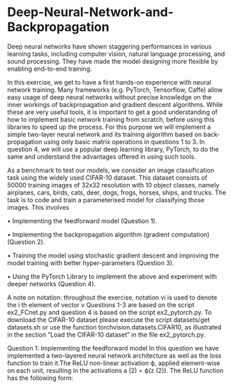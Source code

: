 # Deep-Neural-Network-and-Backpropagation

Deep neural networks have shown staggering performances in various learning tasks, including computer vision,
natural language processing, and sound processing. They have made the model designing more flexible by
enabling end-to-end training.

In this exercise, we get to have a first hands-on experience with neural network training. Many frameworks (e.g.
PyTorch, Tensorflow, Caffe) allow easy usage of deep neural networks without precise knowledge on the inner
workings of backpropagation and gradient descent algorithms. While these are very useful tools, it is important
to get a good understanding of how to implement basic network training from scratch, before using this libraries
to speed up the process. For this purpose we will implement a simple two-layer neural network and its training
algorithm based on back-propagation using only basic matrix operations in questions 1 to 3. In question 4, we
will use a popular deep learning library, PyTorch, to do the same and understand the advantages offered in
using such tools.

As a benchmark to test our models, we consider an image classification task using the widely used CIFAR-10
dataset. This dataset consists of 50000 training images of 32x32 resolution with 10 object classes, namely
airplanes, cars, birds, cats, deer, dogs, frogs, horses, ships, and trucks. The task is to code and train a
parameterised model for classifying those images. This involves

  • Implementing the feedforward model (Question 1).
  
  • Implementing the backpropagation algorithm (gradient computation) (Question 2).
  
  • Training the model using stochastic gradient descent and improving the model training with better hyper-parameters (Question 3).
  
  • Using the PyTorch Library to implement the above and experiment with deeper networks (Question 4).
  
A note on notation: throughout the exercise, notation vi is used to denote the i th element of vector v Questions 1-3 are based on the script ex2_FCnet.py and question 4 is based on the script ex2_pytorch.py. To download the CIFAR-10 dataset please execute the script datasets/get datasets.sh or use the function torchvision.datasets.CIFAR10, as illustrated in the section “Load the CIFAR-10 dataset” in the file ex2_pytorch.py.

Question 1: Implementing the feedforward model
In this question we have implemented a two-layered neural network architecture as well as the loss function
to train it.The ReLU non-linear activation ϕ, applied element-wise on each unit, resulting in the activations
a
(2) = ϕ(z
(2)). The ReLU function has the following form:


